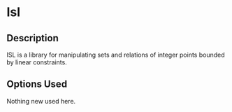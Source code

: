 # Isl

## Description

ISL is a library for manipulating sets and relations of integer points bounded by linear constraints.

## Options Used

Nothing new used here.